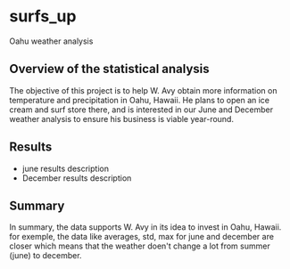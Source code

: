 # surfs_up
Oahu weather analysis
## Overview of the statistical analysis
The objective of this project is to help W. Avy obtain more information on temperature and precipitation in Oahu, Hawaii. He plans to open an ice cream and surf store there, and is interested in our June and December weather analysis to ensure his business is viable year-round.
## Results
* june results description
* December results description
## Summary
In summary, the data supports W. Avy in its idea to invest in Oahu, Hawaii.
for exemple, the data like averages, std, max for june and december are closer which means that 
the weather doen't change a lot from summer (june) to december.



